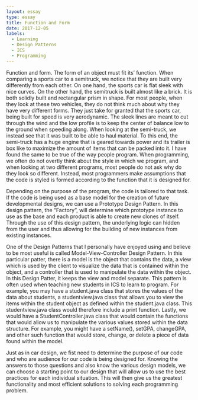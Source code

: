 ```yaml
---
layout: essay
type: essay
title: Function and Form
date: 2017-12-05
labels:
  - Learning
  - Design Patterns
  - ICS
  - Programming
---
```

<p> 
Function and form.  The form of an object must fit its’ function.  When comparing a sports car to a semitruck, we notice that they are built very differently from each other.  On one hand, the sports car is flat sleek with nice curves.  On the other hand, the semitruck is built almost like a brick.  It is both solidly built and rectangular prism in shape.  For most people, when they look at these two vehicles, they do not think much about why they have very different forms.  They just take for granted that the sports car, being built for speed is very aerodynamic.  The sleek lines are meant to cut through the wind and the low profile is to keep the center of balance low to the ground when speeding along.  When looking at the semi-truck, we instead see that it was built to be able to haul material.  To this end, the semi-truck has a huge engine that is geared towards power and its trailer is box like to maximize the amount of items that can be packed into it.  I have found the same to be true of the way people program.  When programming, we often do not overtly think about the style in which we program, and when looking at two different programs, most people do not ask why do they look so different.  Instead, most programmers make assumptions that the code is styled is formed according to the function that it is designed for.  
</p>
<p>
Depending on the purpose of the program, the code is tailored to that task.  If the code is being used as a base model for the creation of future developmental designs, we can use a Prototype Design Pattern.  In this design pattern, the “Factory”, will determine which prototype instance to use as the base and each product is able to create new clones of itself.  Through the use of this design pattern, the underlying logic can hidden from the user and thus allowing for the building of new instances from existing instances.  
</p>
<p>
One of the Design Patterns that I personally have enjoyed using and believe to be most useful is called Model-View-Controller Design Pattern.  In this particular patter, there is a model is the object that contains the data, a view which is used by the client to visualize the data that is contained within the object, and a controller that is used to manipulate the data within the object.  In this Design Patter, it keeps the view and model separate.  This pattern is often used when teaching new students in ICS to learn to program.  For example, you may have a student.java class that stores the values of the data about students, a studentview.java class that allows you to view the items within the student object as defined within the student.java class.  This studentview.java class would therefore include a print function.  Lastly, we would have a StudentController.java class that would contain the functions that would allow us to manipulate the various values stored within the data structure.  For example, you might have a setName(), setGPA, changeGPA, and other such function that would store, change, or delete a piece of data found within the model.
</p>
<p>
Just as in car design, we fist need to determine the purpose of our code and who are audience for our code is being designed for.  Knowing the answers to those questions and also know the various design models, we can choose a starting point to our design that will allow us to use the best practices for each individual situation.  This will then give us the greatest functionality and most efficient solutions to solving each programming problem.
</p>
